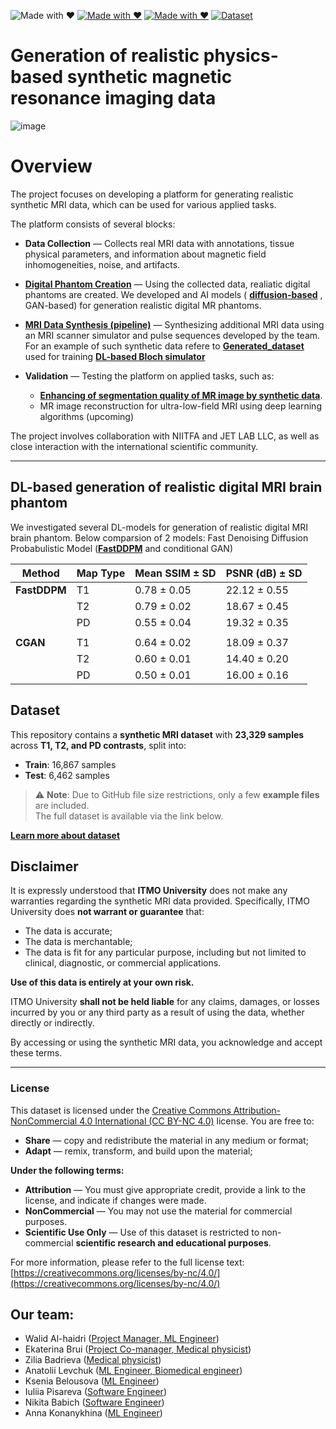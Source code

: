 ![Made with ❤️](https://img.shields.io/badge/AI%20-%E2%9D%A4-golden)
[![Made with ❤️](https://img.shields.io/badge/ITMO%20-%E2%9D%A4-red)](https://itmo.ru/)
[![Made with ❤️](https://img.shields.io/badge/Our%20group%20-%E2%9D%A4-blue)](https://physics.itmo.ru/en/research-group/5202)
[![Dataset](https://img.shields.io/badge/Data-Available-brightgreen.svg)](https://drive.google.com/file/d/1cIJ-pzP3Sd16GqXRqOqlJ0tyiZ0slTiW/view?usp=sharing)


# Generation of realistic physics-based synthetic magnetic resonance imaging data

![image](https://github.com/user-attachments/assets/84871bd0-548e-4f7b-8ee6-e6345b08c95b)

# Overview

The project focuses on developing a platform for generating realistic synthetic MRI data, which can be used for various applied tasks. 

The platform consists of several blocks: 

- **Data Collection** — Collects real MRI data with annotations, tissue physical parameters, and information about magnetic field inhomogeneities, noise, and artifacts.
  
- **[Digital Phantom Creation](https://github.com/MRI-algorithms-and-methods/Scientific-research-in-the-field-of-artificial-intelligence/tree/main/MRI_phantom)** — Using the collected data, realiatic digital phantoms are created. We developed  and AI models ( **[diffusion-based](https://github.com/MRI-algorithms-and-methods/Scientific-research-in-the-field-of-artificial-intelligence/tree/main/Fast-DDPM_for_phantoms)**  , GAN-based) for generation realistic digital MR phantoms.
  
- **[MRI Data Synthesis (pipeline)](https://github.com/MRI-algorithms-and-methods/Scientific-research-in-the-field-of-artificial-intelligence/tree/main/pipeline)** — Synthesizing additional MRI data using an MRI scanner simulator and pulse sequences developed by the team. For  an example of such synthetic data refere to **[Generated_dataset](https://github.com/MRI-algorithms-and-methods/Scientific-research-in-the-field-of-artificial-intelligence/tree/main/Generated_dataset)** used for training **[DL-based  Bloch simulator](https://github.com/MRI-algorithms-and-methods/Scientific-research-in-the-field-of-artificial-intelligence/tree/main/DL-based_Bloch_simulator)**
  
- **Validation** — Testing the platform on applied tasks, such as:
    - **[Enhancing of segmentation quality of  MR image by synthetic data](https://github.com/MRI-algorithms-and-methods/Scientific-research-in-the-field-of-artificial-intelligence/tree/main/brain_segmentation_lib)**.
    -  MR image reconstruction for ultra-low-field MRI using deep learning algorithms (upcoming)

The project involves collaboration with NIITFA and JET LAB LLC, as well as close interaction with the international scientific community.

-----


## DL-based generation of realistic digital MRI brain phantom 
We investigated several DL-models for generation of realistic digital MRI brain phantom. Below comparsion of 2 models:
Fast Denoising Diffusion Probabulistic Model (**[FastDDPM](https://github.com/MRI-algorithms-and-methods/Scientific-research-in-the-field-of-artificial-intelligence/tree/main/Fast-DDPM_for_phantoms)** and conditional GAN)

| Method      | Map Type | Mean SSIM ± SD        | PSNR (dB) ± SD         |
|-------------|----------|-----------------------|------------------------|
| **FastDDPM**| T1       | 0.78 ± 0.05           | 22.12 ± 0.55           |
|             | T2       | 0.79 ± 0.02           | 18.67 ± 0.45           |
|             | PD       | 0.55 ± 0.04           | 19.32 ± 0.35           |
|                                                                         |                    
|   **CGAN**  | T1       | 0.64 ± 0.02           | 18.09 ± 0.37           |
|             | T2       | 0.60 ± 0.01           | 14.40 ± 0.20           |
|             | PD       | 0.50 ± 0.01           | 16.00 ± 0.16           |

## Dataset
This repository contains a **synthetic MRI dataset** with **23,329 samples** across **T1, T2, and PD contrasts**, split into:

- **Train**: 16,867 samples  
- **Test**: 6,462 samples

> ⚠️ **Note**: Due to GitHub file size restrictions, only a few **example files** are included.  
> The full dataset is available via the link below.


**[Learn more about dataset](https://github.com/MRI-algorithms-and-methods/Scientific-research-in-the-field-of-artificial-intelligence/tree/main/Generated_dataset)**

## Disclaimer

It is expressly understood that **ITMO University** does not make any warranties regarding the synthetic MRI data provided. Specifically, ITMO University does **not warrant or guarantee** that:

- The data is accurate;
- The data is merchantable;
- The data is fit for any particular purpose, including but not limited to clinical, diagnostic, or commercial applications.

**Use of this data is entirely at your own risk.**

ITMO University **shall not be held liable** for any claims, damages, or losses incurred by you or any third party as a result of using the data, whether directly or indirectly.

By accessing or using the synthetic MRI data, you acknowledge and accept these terms.

---

### License

This dataset is licensed under the [Creative Commons Attribution-NonCommercial 4.0 International (CC BY-NC 4.0)](https://creativecommons.org/licenses/by-nc/4.0/) license. You are free to:

- **Share** — copy and redistribute the material in any medium or format;
- **Adapt** — remix, transform, and build upon the material;

**Under the following terms:**

- **Attribution** — You must give appropriate credit, provide a link to the license, and indicate if changes were made.
- **NonCommercial** — You may not use the material for commercial purposes.
- **Scientific Use Only** — Use of this dataset is restricted to non-commercial **scientific research and educational purposes**.

For more information, please refer to the full license text: [https://creativecommons.org/licenses/by-nc/4.0/](https://creativecommons.org/licenses/by-nc/4.0/)


## Our team:
- Walid Al-haidri ([Project Manager, ML Engineer](https://github.com/orgs/MRI-algorithms-and-methods/people/Walhaidri))
- Ekaterina Brui ([Project Co-manager, Medical physicist]())
- Zilia Badrieva ([Medical physicist](https://github.com/ZilyaB))
- Anatolii Levchuk ([ML Engineer,  Biomedical engineer](https://github.com/LeTond))
- Ksenia Belousova ([ML Engineer](https://github.com/Kseniyabel))
- Iuliia Pisareva ([Software Engineer](https://github.com/zi2p))
- Nikita Babich ([Software Engineer](https://github.com/spacexerq))
- Anna Konanykhina ([ML Engineer]())


